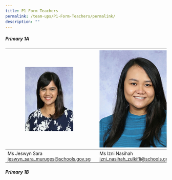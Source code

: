 ```yaml
---
title: P1 Form Teachers
permalink: /team-ups/P1-Form-Teachers/permalink/
description: ""
---
```

##### **Primary 1A**


|![](/images/Our%20Team%20UPS/P1%20Form%20Teachers/Jeswyn_6_150x200.jpg)|| ![](/images/Our%20Team%20UPS/P1%20Form%20Teachers/Untitled-4%20(1).png) |
| -------- | -------- | -------- |
| Ms Jeswyn Sara [jeswyn\_sara\_muruges@schools.gov.sg](mailto:jeswyn_sara_muruges@schools.gov.sg) || Ms Izni Nasihah [izni\_nasihah\_zulkifli@schools.gov.sg](mailto:izni_nasihah_zulkifli@schools.gov.sg)|

##### **Primary 1B**